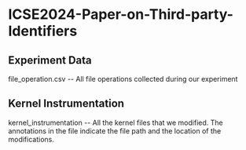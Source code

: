 # ICSE2024-Paper-on-Third-party-Identifiers
## Experiment Data
file_operation.csv -- All file operations collected during our experiment

## Kernel Instrumentation
kernel_instrumentation -- All the kernel files that we modified. The annotations in the file indicate the file path and the location of the modifications.